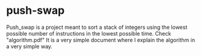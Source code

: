 # push-swap
Push_swap is a project meant to sort a stack of integers using the lowest possible number of instructions in the lowest possible time.
Check "algorithm.pdf" It is a very simple document where I explain the algorithm in a very simple way.
